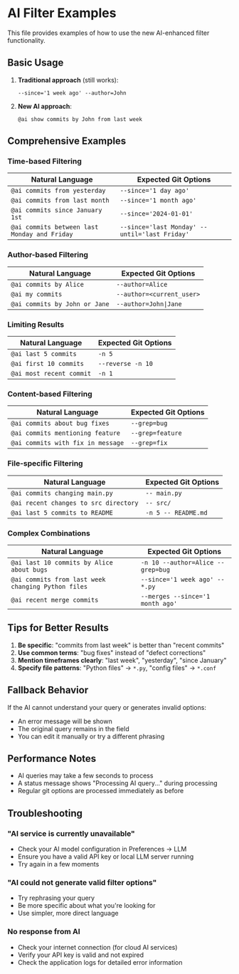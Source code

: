 # AI Filter Examples

This file provides examples of how to use the new AI-enhanced filter functionality.

## Basic Usage

1. **Traditional approach** (still works):
   ```
   --since='1 week ago' --author=John
   ```

2. **New AI approach**:
   ```
   @ai show commits by John from last week
   ```

## Comprehensive Examples

### Time-based Filtering

| Natural Language | Expected Git Options |
|-----------------|---------------------|
| `@ai commits from yesterday` | `--since='1 day ago'` |
| `@ai commits from last month` | `--since='1 month ago'` |
| `@ai commits since January 1st` | `--since='2024-01-01'` |
| `@ai commits between last Monday and Friday` | `--since='last Monday' --until='last Friday'` |

### Author-based Filtering

| Natural Language | Expected Git Options |
|-----------------|---------------------|
| `@ai commits by Alice` | `--author=Alice` |
| `@ai my commits` | `--author=<current_user>` |
| `@ai commits by John or Jane` | `--author=John\|Jane` |

### Limiting Results

| Natural Language | Expected Git Options |
|-----------------|---------------------|
| `@ai last 5 commits` | `-n 5` |
| `@ai first 10 commits` | `--reverse -n 10` |
| `@ai most recent commit` | `-n 1` |

### Content-based Filtering

| Natural Language | Expected Git Options |
|-----------------|---------------------|
| `@ai commits about bug fixes` | `--grep=bug` |
| `@ai commits mentioning feature` | `--grep=feature` |
| `@ai commits with fix in message` | `--grep=fix` |

### File-specific Filtering

| Natural Language | Expected Git Options |
|-----------------|---------------------|
| `@ai commits changing main.py` | `-- main.py` |
| `@ai recent changes to src directory` | `-- src/` |
| `@ai last 5 commits to README` | `-n 5 -- README.md` |

### Complex Combinations

| Natural Language | Expected Git Options |
|-----------------|---------------------|
| `@ai last 10 commits by Alice about bugs` | `-n 10 --author=Alice --grep=bug` |
| `@ai commits from last week changing Python files` | `--since='1 week ago' -- *.py` |
| `@ai recent merge commits` | `--merges --since='1 month ago'` |

## Tips for Better Results

1. **Be specific**: "commits from last week" is better than "recent commits"
2. **Use common terms**: "bug fixes" instead of "defect corrections"
3. **Mention timeframes clearly**: "last week", "yesterday", "since January"
4. **Specify file patterns**: "Python files" → `*.py`, "config files" → `*.conf`

## Fallback Behavior

If the AI cannot understand your query or generates invalid options:
- An error message will be shown
- The original query remains in the field
- You can edit it manually or try a different phrasing

## Performance Notes

- AI queries may take a few seconds to process
- A status message shows "Processing AI query..." during processing
- Regular git options are processed immediately as before

## Troubleshooting

### "AI service is currently unavailable"
- Check your AI model configuration in Preferences → LLM
- Ensure you have a valid API key or local LLM server running
- Try again in a few moments

### "AI could not generate valid filter options"
- Try rephrasing your query
- Be more specific about what you're looking for
- Use simpler, more direct language

### No response from AI
- Check your internet connection (for cloud AI services)
- Verify your API key is valid and not expired
- Check the application logs for detailed error information
